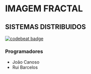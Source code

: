 # IMAGEM FRACTAL
## SISTEMAS DISTRIBUIDOS
[![codebeat badge](https://codebeat.co/badges/25359340-33eb-49fe-a8a4-904023f4ff69)](https://codebeat.co/projects/github-com-devpros-imagemfractal-master)
### Programadores
* João Canoso
* Rui Barcelos
